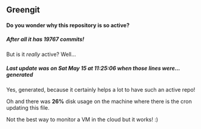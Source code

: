 ## Greengit

#### Do you wonder why this repository is so active?

##### After all it has 19767 commits!

But is it *really* active? Well...

##### Last update was on Sat May 15 at 11:25:06 when those lines were... generated

Yes, generated, because it certainly helps a lot to have such an active repo!

Oh and there was **26%** disk usage on the machine
where there is the cron updating this file.

Not the best way to monitor a VM in the cloud but it works! :)
